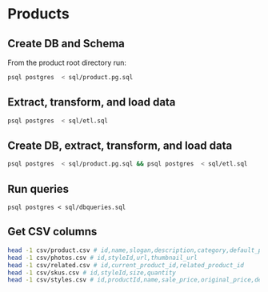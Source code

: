 # Products

## Create DB and Schema
From the product root directory run:
```bash
psql postgres  < sql/product.pg.sql
```

## Extract, transform, and load data
```bash
psql postgres  < sql/etl.sql
```

## Create DB, extract, transform, and load data
```bash
psql postgres  < sql/product.pg.sql && psql postgres  < sql/etl.sql
```

## Run queries
```
psql postgres < sql/dbqueries.sql
```

## Get CSV columns
```bash
head -1 csv/product.csv # id,name,slogan,description,category,default_price
head -1 csv/photos.csv # id,styleId,url,thumbnail_url
head -1 csv/related.csv # id,current_product_id,related_product_id
head -1 csv/skus.csv # id,styleId,size,quantity
head -1 csv/styles.csv # id,productId,name,sale_price,original_price,default_style
```

